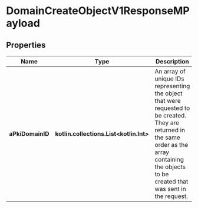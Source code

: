 
# DomainCreateObjectV1ResponseMPayload

## Properties
| Name | Type | Description | Notes |
| ------------ | ------------- | ------------- | ------------- |
| **aPkiDomainID** | **kotlin.collections.List&lt;kotlin.Int&gt;** | An array of unique IDs representing the object that were requested to be created.  They are returned in the same order as the array containing the objects to be created that was sent in the request. |  |



